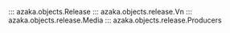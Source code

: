 ::: azaka.objects.Release
::: azaka.objects.release.Vn
::: azaka.objects.release.Media
::: azaka.objects.release.Producers
